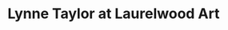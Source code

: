 ---
title: "Lynne Taylor at Laurelwood Art"
url: /gaston/lynne-taylor-at-laurelwood-art/
shop: Rahmen
---
